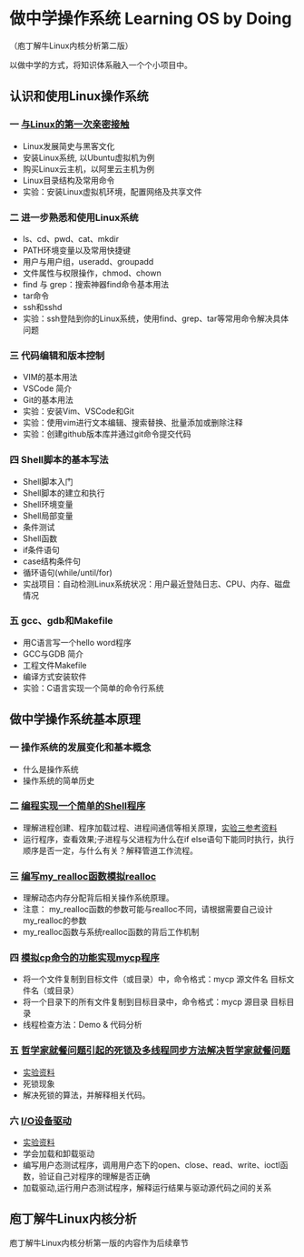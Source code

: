 # 做中学操作系统 Learning OS by Doing
（庖丁解牛Linux内核分析第二版）

以做中学的方式，将知识体系融入一个个小项目中。

## 认识和使用Linux操作系统

### 一 [与Linux的第一次亲密接触](https://github.com/mengning/linuxkernel/raw/master/1与Linux的第一次亲密接触.pdf)

* Linux发展简史与黑客文化 
* 安装Linux系统, 以Ubuntu虚拟机为例
* 购买Linux云主机，以阿里云主机为例
* Linux目录结构及常用命令
* 实验：安装Linux虚拟机环境，配置网络及共享文件

### 二 进一步熟悉和使用Linux系统

* ls、cd、pwd、cat、mkdir
* PATH环境变量以及常用快捷键
* 用户与用户组，useradd、groupadd
* 文件属性与权限操作，chmod、chown
* find 与 grep：搜索神器find命令基本用法
* tar命令
* ssh和sshd
* 实验：ssh登陆到你的Linux系统，使用find、grep、tar等常用命令解决具体问题

### 三 代码编辑和版本控制

* VIM的基本用法
* VSCode 简介
* Git的基本用法
* 实验：安装Vim、VSCode和Git
* 实验：使用vim进行文本编辑、搜索替换、批量添加或删除注释
* 实验：创建github版本库并通过git命令提交代码

### 四 Shell脚本的基本写法

* Shell脚本入门
* Shell脚本的建立和执行
* Shell环境变量
* Shell局部变量
* 条件测试
* Shell函数
* if条件语句
* case结构条件句
* 循环语句(while/until/for)
* 实战项目：自动检测Linux系统状况：用户最近登陆日志、CPU、内存、磁盘情况

### 五 gcc、gdb和Makefile

* 用C语言写一个hello word程序
* GCC与GDB 简介
* 工程文件Makefile
* 编译方式安装软件
* 实验：C语言实现一个简单的命令行系统  

## 做中学操作系统基本原理

### 一 操作系统的发展变化和基本概念

* 什么是操作系统
* 操作系统的简单历史

### 二 [编程实现一个简单的Shell程序](https://github.com/mengning/mykernel/raw/master/os2013/lab3-shell.ppt)
 * 理解进程创建、程序加载过程、进程间通信等相关原理，[实验三参考资料](https://github.com/mengning/mykernel/raw/master/os2013/lab3.rar)
 * 运行程序，查看效果;子进程与父进程为什么在if else语句下能同时执行，执行顺序是否一定，与什么有关？解释管道工作流程。

### 三 [编写my_realloc函数模拟realloc](https://github.com/mengning/mykernel/raw/master/os2013/lab4.ppt)
 * 理解动态内存分配背后相关操作系统原理。
 * 注意： my_realloc函数的参数可能与realloc不同，请根据需要自己设计my_realloc的参数
 * my_realloc函数与系统realloc函数的背后工作机制

### 四 [模拟cp命令的功能实现mycp程序](https://github.com/mengning/mykernel/raw/master/os2013/lab5.ppt)
 * 将一个文件复制到目标文件（或目录）中，命令格式：mycp 源文件名 目标文件名（或目录）
 * 将一个目录下的所有文件复制到目标目录中，命令格式：mycp 源目录 目标目录
 * 线程检查方法：Demo & 代码分析
 
### 五 [哲学家就餐问题引起的死锁及多线程同步方法解决哲学家就餐问题](https://github.com/mengning/mykernel/raw/master/os2013/lab6.pdf)
 * [实验资料](https://github.com/mengning/mykernel/raw/master/os2013/lab6.rar)
 * 死锁现象
 * 解决死锁的算法，并解释相关代码。
 
### 六 [I/O设备驱动](https://github.com/mengning/mykernel/raw/master/os2013/lab7.ppt)
 * [实验资料](https://github.com/mengning/mykernel/raw/master/os2013/lab7.rar)
 * 学会加载和卸载驱动
 * 编写用户态测试程序，调用用户态下的open、close、read、write、ioctl函数，验证自己对程序的理解是否正确
 * 加载驱动,运行用户态测试程序，解释运行结果与驱动源代码之间的关系
 
 ## 庖丁解牛Linux内核分析
 
 庖丁解牛Linux内核分析第一版的内容作为后续章节
